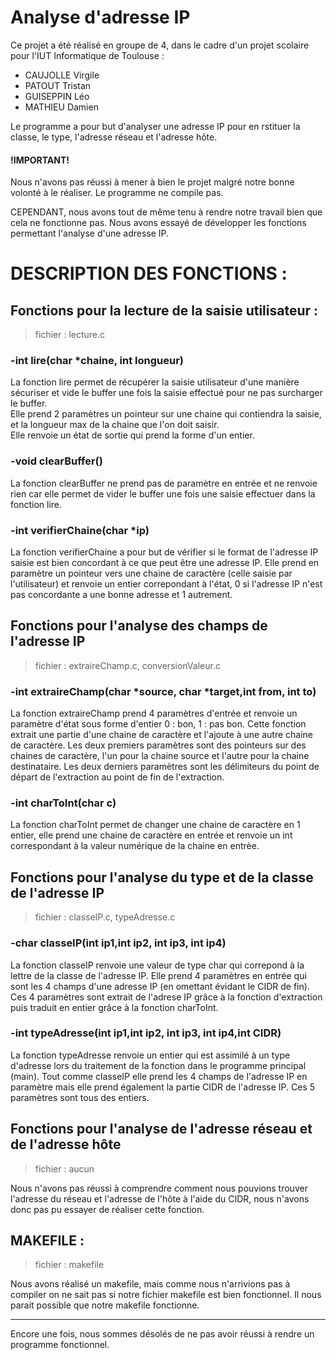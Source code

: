 # Analyse d'adresse IP
Ce projet a été réalisé en groupe de 4, dans le cadre d'un projet scolaire pour l'IUT Informatique de Toulouse :  
* CAUJOLLE Virgile  
* PATOUT Tristan  
* GUISEPPIN Léo  
* MATHIEU Damien  

Le programme a pour but d'analyser une adresse IP pour en rstituer la classe, le type, l'adresse réseau et l'adresse hôte.

#### !IMPORTANT! 
Nous n'avons pas réussi à mener à bien le projet malgré notre bonne volonté à le réaliser. Le programme ne compile pas.  

CEPENDANT, nous avons tout de même tenu à rendre notre travail bien que cela ne fonctionne pas. Nous avons essayé de développer les fonctions
permettant l'analyse d'une adresse IP.  

# DESCRIPTION DES FONCTIONS :   

## Fonctions pour la lecture de la saisie utilisateur :
> fichier : lecture.c 

### -int lire(char \*chaine, int longueur)  

La fonction lire permet de récupérer la saisie utilisateur d'une manière sécuriser et vide le buffer une fois la saisie effectué pour ne pas surcharger le buffer.  
Elle prend 2 paramètres un pointeur sur une chaine qui contiendra la saisie, et la longueur max de la chaine que l'on doit saisir.  
Elle renvoie un état de sortie qui prend la forme d'un entier.

### -void clearBuffer()

La fonction clearBuffer ne prend pas de paramètre en entrée et ne renvoie rien car elle permet de vider le buffer une fois une saisie effectuer dans la fonction lire.
  
### -int verifierChaine(char \*ip)

La fonction verifierChaine a pour but de vérifier si le format de l'adresse IP saisie est bien concordant à ce que peut être une adresse IP.
Elle prend en paramètre un pointeur vers une chaine de caractère (celle saisie par l'utilisateur) et renvoie un entier correpondant à l'état, 0 si l'adresse IP n'est pas
concordante a une bonne adresse et 1 autrement.

## Fonctions pour l'analyse des champs de l'adresse IP
> fichier : extraireChamp.c, conversionValeur.c

### -int  extraireChamp(char \*source, char \*target,int from, int to)

La fonction extraireChamp prend 4 paramètres d'entrée et renvoie un paramètre d'état sous forme d'entier 0 : bon, 1 : pas bon. Cette fonction extrait une partie d'une chaine de caractère et l'ajoute à une autre chaine de caractère.
Les deux premiers paramètres sont des pointeurs sur des chaines de caractère, l'un pour la chaine source et l'autre pour la chaine destinataire. 
Les deux derniers paramètres sont les délimiteurs du point de départ de l'extraction au point de fin de l'extraction.

### -int charToInt(char c)

La fonction charToInt permet de changer une chaine de caractère en 1 entier, elle prend une chaine de caractère en entrée et renvoie un int correspondant à la valeur numérique de la chaine en entrèe.

## Fonctions pour l'analyse du type et de la classe de l'adresse IP
> fichier : classeIP.c, typeAdresse.c

### -char classeIP(int ip1,int ip2, int ip3, int ip4)

La fonction classeIP renvoie une valeur de type char qui correpond à la lettre de la classe de l'adresse IP. Elle prend 4 paramètres en entrée qui sont les 4 champs d'une adresse IP (en omettant évidant le CIDR de fin). Ces 4 paramètres sont extrait de l'adrese IP grâce à la fonction d'extraction puis traduit en entier grâce à la fonction charToInt.

### -int typeAdresse(int ip1,int ip2, int ip3, int ip4,int CIDR)

La fonction typeAdresse renvoie un entier qui est assimilé à un type d'adresse lors du traitement de la fonction dans le programme principal (main). Tout comme classeIP elle prend les 4 champs de l'adresse IP en paramètre mais elle prend également la partie CIDR de l'adresse IP. Ces 5 paramètres sont tous des entiers.

## Fonctions pour l'analyse de l'adresse réseau et de l'adresse hôte
> fichier : aucun

Nous n'avons pas réussi à comprendre comment nous pouvions trouver l'adresse du réseau et l'adresse de l'hôte à l'aide du CIDR, nous n'avons donc pas pu essayer de réaliser cette fonction.

## MAKEFILE :
> fichier : makefile

Nous avons réalisé un makefile, mais comme nous n'arrivions pas à compiler on ne sait pas si notre fichier makefile est bien fonctionnel. Il nous parait possible que notre makefile fonctionne.

-------

Encore une fois, nous sommes désolés de ne pas avoir réussi à rendre un programme fonctionnel.


